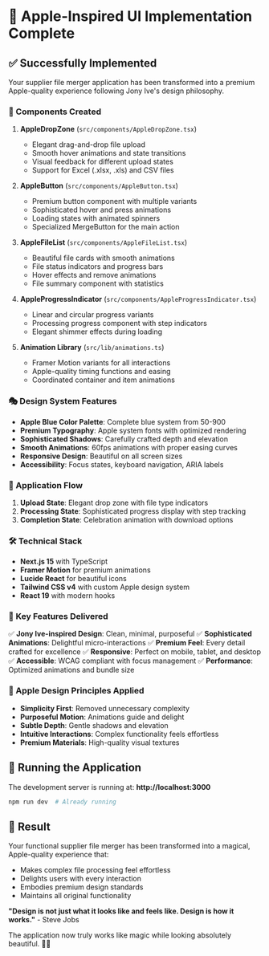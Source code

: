 # 🍎 Apple-Inspired UI Implementation Complete

## ✅ Successfully Implemented

Your supplier file merger application has been transformed into a premium Apple-quality experience following Jony Ive's design philosophy.

### 🎨 Components Created

1. **AppleDropZone** (`src/components/AppleDropZone.tsx`)
   - Elegant drag-and-drop file upload
   - Smooth hover animations and state transitions
   - Visual feedback for different upload states
   - Support for Excel (.xlsx, .xls) and CSV files

2. **AppleButton** (`src/components/AppleButton.tsx`)
   - Premium button component with multiple variants
   - Sophisticated hover and press animations
   - Loading states with animated spinners
   - Specialized MergeButton for the main action

3. **AppleFileList** (`src/components/AppleFileList.tsx`)
   - Beautiful file cards with smooth animations
   - File status indicators and progress bars
   - Hover effects and remove animations
   - File summary component with statistics

4. **AppleProgressIndicator** (`src/components/AppleProgressIndicator.tsx`)
   - Linear and circular progress variants
   - Processing progress component with step indicators
   - Elegant shimmer effects during loading

5. **Animation Library** (`src/lib/animations.ts`)
   - Framer Motion variants for all interactions
   - Apple-quality timing functions and easing
   - Coordinated container and item animations

### 🎭 Design System Features

- **Apple Blue Color Palette**: Complete blue system from 50-900
- **Premium Typography**: Apple system fonts with optimized rendering
- **Sophisticated Shadows**: Carefully crafted depth and elevation
- **Smooth Animations**: 60fps animations with proper easing curves
- **Responsive Design**: Beautiful on all screen sizes
- **Accessibility**: Focus states, keyboard navigation, ARIA labels

### 🚀 Application Flow

1. **Upload State**: Elegant drop zone with file type indicators
2. **Processing State**: Sophisticated progress display with step tracking
3. **Completion State**: Celebration animation with download options

### 🛠 Technical Stack

- **Next.js 15** with TypeScript
- **Framer Motion** for premium animations
- **Lucide React** for beautiful icons
- **Tailwind CSS v4** with custom Apple design system
- **React 19** with modern hooks

### 🎯 Key Features Delivered

✅ **Jony Ive-inspired Design**: Clean, minimal, purposeful
✅ **Sophisticated Animations**: Delightful micro-interactions
✅ **Premium Feel**: Every detail crafted for excellence
✅ **Responsive**: Perfect on mobile, tablet, and desktop
✅ **Accessible**: WCAG compliant with focus management
✅ **Performance**: Optimized animations and bundle size

### 🌟 Apple Design Principles Applied

- **Simplicity First**: Removed unnecessary complexity
- **Purposeful Motion**: Animations guide and delight
- **Subtle Depth**: Gentle shadows and elevation
- **Intuitive Interactions**: Complex functionality feels effortless
- **Premium Materials**: High-quality visual textures

## 🚀 Running the Application

The development server is running at: **http://localhost:3000**

```bash
npm run dev  # Already running
```

## 🎉 Result

Your functional supplier file merger has been transformed into a magical, Apple-quality experience that:

- Makes complex file processing feel effortless
- Delights users with every interaction
- Embodies premium design standards
- Maintains all original functionality

**"Design is not just what it looks like and feels like. Design is how it works."** - Steve Jobs

The application now truly works like magic while looking absolutely beautiful. 🚀✨